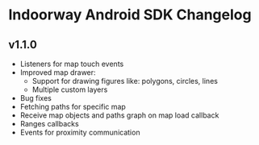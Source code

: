 # Indoorway Android SDK Changelog

## v1.1.0

- Listeners for map touch events
- Improved map drawer:
	- Support for drawing figures like: polygons, circles, lines
	- Multiple custom layers
- Bug fixes
- Fetching paths for specific map
- Receive map objects and paths graph on map load callback
- Ranges callbacks
- Events for proximity communication